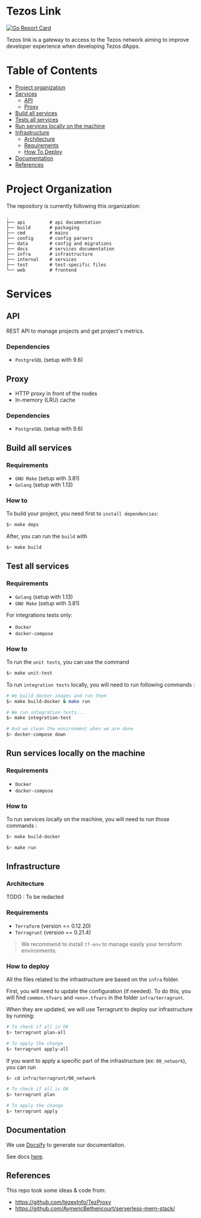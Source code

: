 
# Tezos Link

[![Go Report Card](https://goreportcard.com/badge/github.com/octo-technology/tezos-link)](https://goreportcard.com/report/github.com/octo-technology/tezos-link)

Tezos link is a gateway to access to the Tezos network aiming to improve developer experience when developing Tezos dApps.

# Table of Contents

* [Project organization](#project-organization)
* [Services](#services)
  * [API](#api)
  * [Proxy](#proxy)
* [Build all services](#build-all-services)
* [Tests all services](#tests-all-services)
* [Run services locally on the machine](#run-services-locally-on-the-machine)
* [Infrastructure](#infrastructure)
  * [Architecture](#architecture)
  * [Requirements](#requirements)
  * [How To Deploy](#how-to-deploy)
* [Documentation](#documentation)
* [References](#references)

# Project Organization

The repository is currently following this organization:

```
.
├── api         # api documentation
├── build       # packaging
├── cmd         # mains
├── config      # config parsers
├── data        # config and migrations
├── docs        # services documentation
├── infra       # infrastructure
├── internal    # services
├── test        # test-specific files
└── web         # frontend
```

# Services

## API

REST API to manage projects and get project's metrics.

### Dependencies

* `PostgreSQL` (setup with 9.6)

## Proxy

- HTTP proxy in front of the nodes
- In-memory (LRU) cache

### Dependencies

* `PostgreSQL` (setup with 9.6)

## Build all services

### Requirements

* `GNU Make` (setup with 3.81)
* `Golang` (setup with 1.13)

### How to

To build your project, you need first to `install dependencies`:
```bash
$> make deps
```
After, you can run the `build` with
```bash
$> make build
```

## Test all services

### Requirements

* `Golang` (setup with 1.13)
* `GNU Make` (setup with 3.81)

For integrations tests only:
* `Docker`
* `docker-compose`

### How to

To run the `unit tests`, you can use the command
```bash
$> make unit-test
```

To run `integration tests` locally, you will need to run following commands :
```bash
# We build docker images and run them
$> make build-docker & make run

# We run integration tests...
$> make integration-test

# And we clean the environment when we are done
$> docker-compose down
``` 

## Run services locally on the machine

### Requirements

* `Docker`
* `docker-compose`

### How to

To run services locally on the machine, you will need to run those commands :
```bash
$> make build-docker

$> make run
```

## Infrastructure

### Architecture

TODO : To be redacted

### Requirements

* `Terraform` (version == 0.12.20)
* `Terragrunt` (version == 0.21.4)

> We recommend to install `tf-env` to manage easily your terraform environments.

### How to deploy

All the files related to the infrastructure are based on the `infra` folder.

First, you will need to update the configuration (if needed). To do this, you will find `common.tfvars` and `<env>.tfvars` in the folder `infra/terragrunt`.

When they are updated, we will use Terragrunt to deploy our infrastructure by running:
```bash
# To check if all is OK
$> terragrunt plan-all

# To apply the change
$> terragrunt apply-all
```

If you want to apply a specific part of the infrastructure (ex: `00_network`), you can run
```bash
$> cd infra/terragrunt/00_network

# To check if all is OK
$> terragrunt plan

# To apply the change
$> terragrunt apply
```

## Documentation

We use [Docsify](https://docsify.js.org/#/quickstart) to generate our documentation.

See docs [here](TODO).

## References

This repo took some ideas & code from:
- https://github.com/tezexInfo/TezProxy
- https://github.com/AymericBethencourt/serverless-mern-stack/
